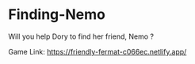 # Finding-Nemo
Will you help Dory to find her friend, Nemo ?

Game Link:  https://friendly-fermat-c066ec.netlify.app/
